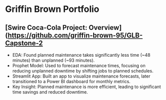 # Griffin Brown Portfolio

## [Swire Coca-Cola Project: Overview](https://github.com/griffin-brown-95/GLB-Capstone-2
- EDA: Found planned maintenance takes significantly less time (~48 minutes) than unplanned (~93 minutes).
- Prophet Model: Used to forecast maintenance times, focusing on reducing unplanned downtime by shifting jobs to planned schedules.
- Streamlit App: Built an app to visualize maintenance forecasts, later transitioned to a Power BI dashboard for monthly metrics.
- Key Insight: Planned maintenance is more efficient, leading to significant time savings and reduced downtime.
